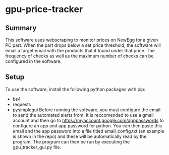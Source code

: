 # gpu-price-tracker

## Summary

This software uses webscraping to monitor prices on NewEgg for a given PC part. When the part drops below a set price threshold, the software will email a target email with the products that it found under that price. The frequency of checks as well as the maximum number of checks can be configured in the software.

## Setup

To use the software, install the following python packages with pip:
- bs4
- requests
- pysimplegui
Before running the software, you must configure the email to send the automated alerts from. It is reccomended to use a gmail account and then go to https://myaccount.google.com/apppasswords to configure an app and app password for python. You can then paste this email and the app password into a file titled email_config.txt (an example is shown in the repo) and these will be automatically read by the program.
The program can then be run by executing the gpu_tracker_gui.py file.
